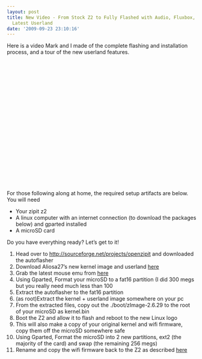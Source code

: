 ```yaml
---
layout: post
title: New Video - From Stock Z2 to Fully Flashed with Audio, Fluxbox, Mouse, Aliosa27's
  Latest Userland
date: '2009-09-23 23:10:16'
---
```



Here is a video Mark and I made of the complete flashing and installation process, and a tour of the new userland features.  
<object height="344" width="425"><param name="movie" value="http://www.youtube.com/v/x_LrI2g2VT8&hl=en&fs=1"></param><param name="allowFullScreen" value="true"></param><param name="allowscriptaccess" value="always"></param><embed allowfullscreen="true" allowscriptaccess="always" height="344" src="http://www.youtube.com/v/x_LrI2g2VT8&hl=en&fs=1" type="application/x-shockwave-flash" width="425"></embed></object>  
  
 For those following along at home, the required setup artifacts are below. You will need

- Your zipit z2
- A linux computer with an internet connection (to download the packages below) and gparted installed
- A microSD card

Do you have everything ready? Let’s get to it!

1. Head over to http://sourceforge.net/projects/openzipit and downloaded the autoflasher
2. Download Aliosa27’s new kernel image and userland [here](http://aliosa27.net/projects/zipit2/zipit2-audio+x+mouse.gz)
3. Grab the latest mouse emu from [here](http://aliosa27.net/projects/zipit2/z2mouseemu)
4. Using Gparted, Format your microSD to a fat16 partition (I did 300 megs but you really need much less than 100
5. Extract the autoflasher to the fat16 partition
6. (as root)Extract the kernel + userland image somewhere on your pc
7. From the extracted files, copy out the ./boot/zImage-2.6.29 to the root of your microSD as kernel.bin
8. Boot the Z2 and allow it to flash and reboot to the new Linux logo
9. This will also make a copy of your original kernel and wifi firmware, copy them off the microSD somewhere safe
10. Using Gparted, Format the microSD into 2 new partitions, ext2 (the majority of the card) and swap (the remaining 256 megs)
11. Rename and copy the wifi firmware back to the Z2 as described [here](http://sourceforge.net/apps/mediawiki/openzipit/index.php?title=Getting_Started_with_Open_Embedded_and_the_Z2#WIFI_firmware)


